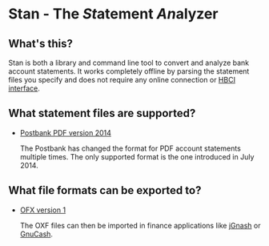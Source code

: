 # Stan - The *St*atement *An*alyzer

## What's this?

Stan is both a library and command line tool to convert and analyze bank account statements. It works completely offline by parsing the statement files you specify and does not require any online connection or [HBCI interface](http://www.hbci-zka.de/spec/spezifikation.htm).

## What statement files are supported?

- [Postbank PDF version 2014](https://www.postbank.de/privatkunden/docs/Kontoauszug_A4_Privatkunden.pdf)

  The Postbank has changed the format for PDF account statements multiple times. The only supported format is the one introduced in July 2014.

## What file formats can be exported to?

- [OFX version 1](http://www.ofx.net/downloads.html)

  The OXF files can then be imported in finance applications like [jGnash](https://ccavanaugh.github.io/jgnash/) or [GnuCash](https://www.gnucash.org/).
